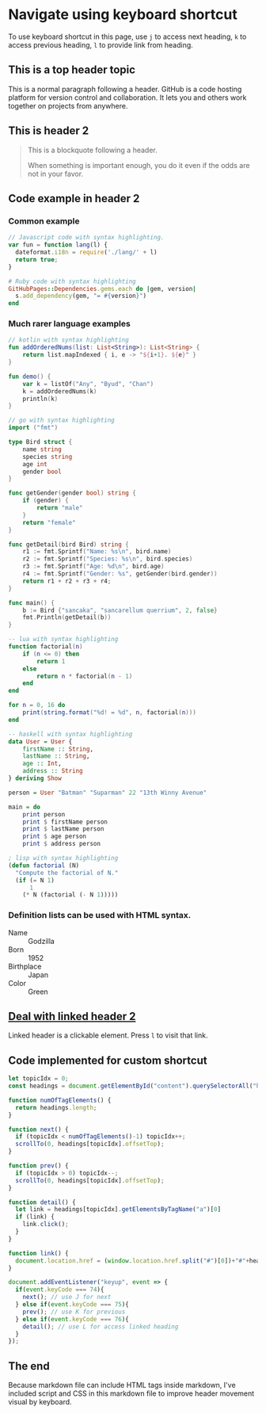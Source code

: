 # Navigate using keyboard shortcut

To use keyboard shortcut in this page, use `j` to access next heading, `k` to access previous heading, `l` to provide link from heading.

## This is a top header topic

This is a normal paragraph following a header. GitHub is a code hosting platform for version control and collaboration. It lets you and others work together on projects from anywhere.

## This is header 2

> This is a blockquote following a header.
>
> When something is important enough, you do it even if the odds are not in your favor.

## Code example in header 2

### Common example

```js
// Javascript code with syntax highlighting.
var fun = function lang(l) {
  dateformat.i18n = require('./lang/' + l)
  return true;
}
```

```ruby
# Ruby code with syntax highlighting
GitHubPages::Dependencies.gems.each do |gem, version|
  s.add_dependency(gem, "= #{version}")
end
```

### Much rarer language examples

```kotlin
// kotlin with syntax highlighting
fun addOrderedNums(list: List<String>): List<String> {
    return list.mapIndexed { i, e -> "${i+1}. ${e}" }
}

fun demo() {
    var k = listOf("Any", "Byud", "Chan")
    k = addOrderedNums(k)
    println(k)
}
```

```go
// go with syntax highlighting
import ("fmt")

type Bird struct {
    name string
    species string
    age int
    gender bool
}

func getGender(gender bool) string {
    if (gender) {
        return "male"
    }
    return "female"
}

func getDetail(bird Bird) string {
    r1 := fmt.Sprintf("Name: %s\n", bird.name)
    r2 := fmt.Sprintf("Species: %s\n", bird.species)
    r3 := fmt.Sprintf("Age: %d\n", bird.age)
    r4 := fmt.Sprintf("Gender: %s", getGender(bird.gender))
    return r1 + r2 + r3 + r4;
}

func main() {
    b := Bird {"sancaka", "sancarellum querrium", 2, false}
    fmt.Println(getDetail(b))
}
```

```lua
-- lua with syntax highlighting
function factorial(n)
    if (n <= 0) then
        return 1
    else
        return n * factorial(n - 1)
    end
end

for n = 0, 16 do
    print(string.format("%d! = %d", n, factorial(n)))
end
```

```haskell
-- haskell with syntax highlighting
data User = User {
    firstName :: String,
    lastName :: String,
    age :: Int,
    address :: String
} deriving Show

person = User "Batman" "Suparman" 22 "13th Winny Avenue"

main = do
    print person
    print $ firstName person
    print $ lastName person
    print $ age person
    print $ address person
```

```lisp
; lisp with syntax highlighting
(defun factorial (N)
  "Compute the factorial of N."
  (if (= N 1)
      1
    (* N (factorial (- N 1)))))
```


### Definition lists can be used with HTML syntax.

<dl>
<dt>Name</dt>
<dd>Godzilla</dd>
<dt>Born</dt>
<dd>1952</dd>
<dt>Birthplace</dt>
<dd>Japan</dd>
<dt>Color</dt>
<dd>Green</dd>
</dl>


## [Deal with linked header 2](#)

Linked header is a clickable element. Press `l` to visit that link.

## Code implemented for custom shortcut

```js
let topicIdx = 0;
const headings = document.getElementById("content").querySelectorAll("h1, h2");

function numOfTagElements() {
  return headings.length;
}

function next() {
  if (topicIdx < numOfTagElements()-1) topicIdx++;
  scrollTo(0, headings[topicIdx].offsetTop);
}

function prev() {
  if (topicIdx > 0) topicIdx--;
  scrollTo(0, headings[topicIdx].offsetTop);
}

function detail() {
  let link = headings[topicIdx].getElementsByTagName("a")[0]
  if (link) {
    link.click();
  }
}

function link() {
  document.location.href = (window.location.href.split("#")[0])+"#"+headings[topicIdx].id;
}

document.addEventListener("keyup", event => {
  if(event.keyCode === 74){
    next(); // use J for next
  } else if(event.keyCode === 75){
    prev(); // use K for previous
  } else if(event.keyCode === 76){
    detail(); // use L for access linked heading
  }
});
```

## The end

Because markdown file can include HTML tags inside markdown, I've included script and CSS in this markdown file to improve header movement visual by keyboard.

<script>
const headings = document.getElementById("content").querySelectorAll("h1, h2");
const offsetInRem = -5;

let topicIdx = getIndexFromAnchor();

function numOfTagElements() {
  return headings.length;
}

function convertRemToPixels(rem) {
  return rem * parseFloat(getComputedStyle(document.documentElement).fontSize);
}

function scrollToHeading() {
  // let headingPos = headings[topicIdx].offsetTop + convertRemToPixels(offsetInRem);
  // scrollTo(0, headingPos);
  link();
}

function next() {
  let toast = document.getElementById("wrapmsg");

  if (topicIdx < numOfTagElements()-1) topicIdx++;
  else {
    topicIdx = 0;
    toast.innerText = "Wrapped up";
    toast.classList.add("ha");
    setTimeout(function(){
      toast.classList.remove("ha");
    }, 1000);
  }
  scrollToHeading();
}

function prev() {
  let toast = document.getElementById("wrapmsg");

  if (topicIdx > 0) topicIdx--;
  else {
    topicIdx = numOfTagElements() - 1;
    toast.innerText = "Wrapped down";
    toast.classList.add("ha");
    setTimeout(function(){
      toast.classList.remove("ha");
    }, 1000);
  }
  scrollToHeading();
}

function detail() {
  let link = headings[topicIdx].getElementsByTagName("a")[0]
  if (link) {
    link.click();
  }
}

function getIndexFromAnchor() {
  let headingId = window.location.href.split("#")[1]
  if (!headingId) {
    return -1
  }
  for (let i = 0; i < headings.length; i++) {
    if(headings[i].id === headingId) {
        return i
    }
  }
}

function link() {
  document.location.href = (window.location.href.split("#")[0])+"#"+headings[topicIdx].id;
}

document.addEventListener("keyup", event => {
  if(event.keyCode === 74){
    next();
  } else if(event.keyCode === 75){
    prev();
  } else if(event.keyCode === 76){
    detail();
  } else if(event.keyCode === 77){
    link();
  }
});
</script>

<div id="wrapmsg">
</div>

<style>
  #wrapmsg {
    display: none;
    position: fixed;
    bottom: 0;
    left: 0;
    padding: .5rem 1rem;
    margin: .5rem;
    background: #666;
  }

  #wrapmsg.ha {
    display: block;
  }
</style>
